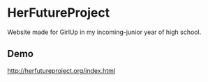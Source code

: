 # HerFutureProject
Website made for GirlUp in my incoming-junior year of high school.

## Demo
http://herfutureproject.org/index.html
